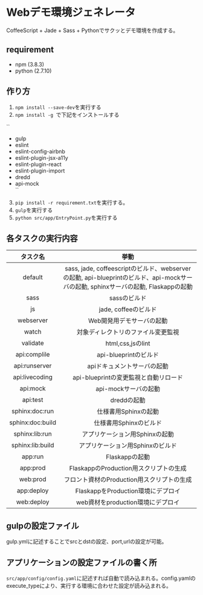 # Webデモ環境ジェネレータ

CoffeeScript + Jade + Sass + Pythonでサクッとデモ環境を作成する。

## requirement
- npm (3.8.3)
- python (2.7.10)


## 作り方
1. `npm install --save-dev`を実行する
2. `npm install -g `で下記をインストールする

``
  - gulp  
  - eslint  
  - eslint-config-airbnb  
  - eslint-plugin-jsx-a11y  
  - eslint-plugin-react  
  - eslint-plugin-import  
  - dredd  
  - api-mock   
``

3. `pip install -r requirement.txt`を実行する。
4. `gulp`を実行する
5. `python src/app/EntryPoint.py`を実行する

## 各タスクの実行内容

|タスク名|挙動|
|:------:|:--------------------------------:|
| default | sass, jade, coffeescriptのビルド、webserverの起動, api-blueprintのビルド、api-mockサーバの起動, sphinxサーバの起動, Flaskappの起動|
| sass| sassのビルド | 
| js | jade, coffeeのビルド|
| webserver | Web開発用デモサーバの起動| 
| watch | 対象ディレクトリのファイル変更監視 |
| validate | html,css,jsのlint | 
| api:complile | api-blueprintのビルド |
| api:runserver | apiドキュメントサーバの起動 | 
| api:livecoding | api-blueprintの変更監視と自動リロード |
| api:mock | api-mockサーバの起動 | 
| api:test | dreddの起動 | 
| sphinx:doc:run | 仕様書用Sphinxの起動 |
| sphinx:doc:build | 仕様書用Sphinxのビルド| 
| sphinx:lib:run | アプリケーション用Sphinxの起動 |
| sphinx:lib:build | アプリケーション用Sphinxのビルド| 
| app:run | Flaskappの起動 | 
| app:prod | FlaskappのProduction用スクリプトの生成 | 
| web:prod | フロント資材のProduction用スクリプトの生成 |
| app:deploy | FlaskappをProduction環境にデプロイ| 
| web:deploy | web資材をproduction環境にデプロイ |

## gulpの設定ファイル

gulp.ymlに記述することでsrcとdstの設定、port,urlの設定が可能。


## アプリケーションの設定ファイルの書く所
`src/app/config/config.yaml`に記述すれば自動で読み込まれる。config.yamlのexecute_typeにより、実行する環境に合わせた設定が読み込まれる。


